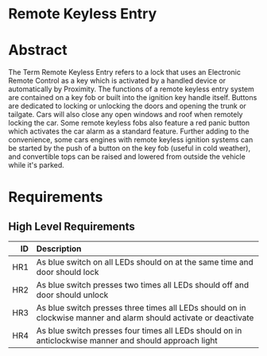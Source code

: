 # Remote Keyless Entry

# Abstract

The Term Remote Keyless Entry refers to a lock that uses an Electronic Remote Control as a key which is activated by a handled device or automatically by Proximity.
The functions of a remote keyless entry system are contained on a key fob or built into the ignition key handle itself. Buttons are dedicated to locking or unlocking the doors and opening the trunk or tailgate. Cars will also close any open windows and roof when remotely locking the car. Some remote keyless fobs also feature a red panic button which activates the car alarm as a standard feature. Further adding to the convenience, some cars engines with remote keyless ignition systems can be started by the push of a button on the key fob (useful in cold weather), and convertible tops can be raised and lowered from outside the vehicle while it's parked.

# Requirements 

## High Level Requirements

| ID | Description |
|------:|:----------|
|HR1  | As blue switch on all LEDs should on at the same time and door should lock |
|HR2  | As blue switch presses two times all LEDs should off and door should unlock |
|HR3  | As blue switch presses three times all LEDs should on in clockwise manner and alarm should activate or deactivate |
|HR4  | As blue switch presses four times all LEDs should on in anticlockwise manner and should approach light |
